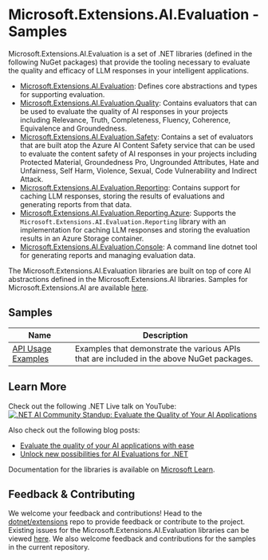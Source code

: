 # Microsoft.Extensions.AI.Evaluation - Samples

Microsoft.Extensions.AI.Evaluation is a set of .NET libraries (defined in the following NuGet packages) that provide
the tooling necessary to evaluate the quality and efficacy of LLM responses in your intelligent applications.

* [Microsoft.Extensions.AI.Evaluation](https://www.nuget.org/packages/Microsoft.Extensions.AI.Evaluation):
  Defines core abstractions and types for supporting evaluation.
* [Microsoft.Extensions.AI.Evaluation.Quality](https://www.nuget.org/packages/Microsoft.Extensions.AI.Evaluation.Quality):
  Contains evaluators that can be used to evaluate the quality of AI responses in your projects including Relevance,
  Truth, Completeness, Fluency, Coherence, Equivalence and Groundedness.
* [Microsoft.Extensions.AI.Evaluation.Safety](https://www.nuget.org/packages/Microsoft.Extensions.AI.Evaluation.Safety):
  Contains a set of evaluators that are built atop the Azure AI Content Safety service that can be used to evaluate the
  content safety of AI responses in your projects including Protected Material, Groundedness Pro, Ungrounded
  Attributes, Hate and Unfairness, Self Harm, Violence, Sexual, Code Vulnerability and Indirect Attack.
* [Microsoft.Extensions.AI.Evaluation.Reporting](https://www.nuget.org/packages/Microsoft.Extensions.AI.Evaluation.Reporting):
  Contains support for caching LLM responses, storing the results of evaluations and generating reports from that data.
* [Microsoft.Extensions.AI.Evaluation.Reporting.Azure](https://www.nuget.org/packages/Microsoft.Extensions.AI.Evaluation.Reporting.Azure):
  Supports the `Microsoft.Extensions.AI.Evaluation.Reporting` library with an implementation for caching LLM responses
  and storing the evaluation results in an Azure Storage container.
* [Microsoft.Extensions.AI.Evaluation.Console](https://www.nuget.org/packages/Microsoft.Extensions.AI.Evaluation.Console):
  A command line dotnet tool for generating reports and managing evaluation data.

The Microsoft.Extensions.AI.Evaluation libraries are built on top of core AI abstractions defined in the
Microsoft.Extensions.AI libraries. Samples for Microsoft.Extensions.AI are available
[here](../microsoft-extensions-ai/README.md).

## Samples

| Name | Description |
| --- | --- |
| [API Usage Examples](./api/README.md) | Examples that demonstrate the various APIs that are included in the above NuGet packages. |

## Learn More

Check out the following .NET Live talk on YouTube:
[![.NET AI Community Standup: Evaluate the Quality of Your AI Applications](https://img.youtube.com/vi/kFdUpu9TdlY/maxresdefault.jpg)](https://youtu.be/kFdUpu9TdlY)

Also check out the following blog posts:
- [Evaluate the quality of your AI applications with ease](https://devblogs.microsoft.com/dotnet/evaluate-the-quality-of-your-ai-applications-with-ease/)
- [Unlock new possibilities for AI Evaluations for .NET](https://devblogs.microsoft.com/dotnet/start-using-the-microsoft-ai-evaluations-library-today/)

Documentation for the libraries is available on
[Microsoft Learn](https://learn.microsoft.com/en-us/dotnet/ai/conceptual/evaluation-libraries).

## Feedback & Contributing

We welcome your feedback and contributions! Head to the [dotnet/extensions](https://github.com/dotnet/extensions) repo
to provide feedback or contribute to the project. Existing issues for the Microsoft.Extensions.AI.Evaluation libraries
can be viewed
[here](https://github.com/dotnet/extensions/issues?q=is%3Aissue%20state%3Aopen%20label%3Aarea-ai-eval). We also welcome
feedback and contributions for the samples in the current repository.
